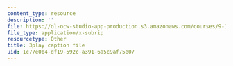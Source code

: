 ```yaml
---
content_type: resource
description: ''
file: https://ol-ocw-studio-app-production.s3.amazonaws.com/courses/9-13-the-human-brain-spring-2019/1c77e0b4df19592ca3916a5c9af75e07_otriwYhNtm0.vtt
file_type: application/x-subrip
resourcetype: Other
title: 3play caption file
uid: 1c77e0b4-df19-592c-a391-6a5c9af75e07
---
```


